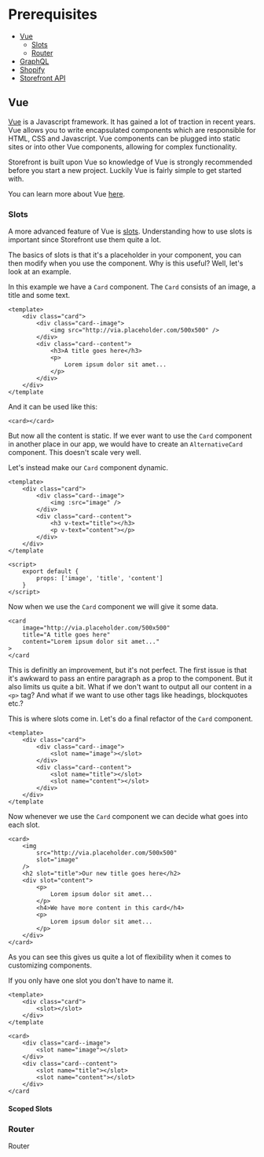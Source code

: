 # Prerequisites

- [Vue](#vue)
    - [Slots](#slots)
    - [Router](#router)
- [GraphQL](#graphql)
- [Shopify](#shopify)
- [Storefront API](#storefront)

<a name="vue"></a>
## Vue
[Vue](https://vuejs.org/) is a Javascript framework. It has gained a lot of traction in recent years. Vue allows you to write encapsulated components which are responsible for HTML, CSS and Javascript. Vue components can be plugged into static sites or into other Vue components, allowing for complex functionality. 

Storefront is built upon Vue so knowledge of Vue is strongly recommended before you start a new project. Luckily Vue is fairly simple to get started with.

You can learn more about Vue [here](https://vuejs.org/v2/guide/).

<a name="slots"></a>
### Slots
A more advanced feature of Vue is [slots](https://vuejs.org/v2/guide/components.html#Content-Distribution-with-Slots). Understanding how to use slots is important since Storefront use them quite a lot. 

The basics of slots is that it's a placeholder in your component, you can then modify when you use the component. Why is this useful? Well, let's look at an example. 

In this example we have a `Card` component. The `Card` consists of an image, a title and some text. 
```
<template>
    <div class="card">
        <div class="card--image">
            <img src="http://via.placeholder.com/500x500" />
        </div>
        <div class="card--content">
            <h3>A title goes here</h3>
            <p>
                Lorem ipsum dolor sit amet...
            </p>
        </div>
    </div>
</template
```

And it can be used like this:
```
<card></card>
```
But now all the content is static. If we ever want to use the `Card` component in another place in our app, we would have to create an `AlternativeCard` component. This doesn't scale very well.

Let's instead make our `Card` component dynamic.
```
<template>
    <div class="card">
        <div class="card--image">
            <img :src="image" />
        </div>
        <div class="card--content">
            <h3 v-text="title"></h3>
            <p v-text="content"></p>
        </div>
    </div>
</template

<script>
    export default {
        props: ['image', 'title', 'content']
    }
</script>
```

Now when we use the `Card` component we will give it some data.
```
<card
    image="http://via.placeholder.com/500x500"
    title="A title goes here"
    content="Lorem ipsum dolor sit amet..."
>
</card
```

This is definitly an improvement, but it's not perfect. The first issue is that it's awkward to pass an entire paragraph as a prop to the component. But it also limits us quite a bit. What if we don't want to output all our content in a `<p>` tag? And what if we want to use other tags like headings, blockquotes etc.?

This is where slots come in. Let's do a final refactor of the `Card` component. 
```
<template>
    <div class="card">
        <div class="card--image">
            <slot name="image"></slot>
        </div>
        <div class="card--content">
            <slot name="title"></slot>
            <slot name="content"></slot>
        </div>
    </div>
</template
```

Now whenever we use the `Card` component we can decide what goes into each slot.
```
<card>
    <img 
        src="http://via.placeholder.com/500x500" 
        slot="image" 
    />
    <h2 slot="title">Our new title goes here</h2>
    <div slot="content">
        <p>
            Lorem ipsum dolor sit amet...
        </p>
        <h4>We have more content in this card</h4>
        <p>
            Lorem ipsum dolor sit amet...
        </p>
    </div>
</card>
```

As you can see this gives us quite a lot of flexibility when it comes to customizing components. 

If you only have one slot you don't have to name it.
```
<template>
    <div class="card">
        <slot></slot>
    </div>
</template
```
```
<card>
    <div class="card--image">
        <slot name="image"></slot>
    </div>
    <div class="card--content">
        <slot name="title"></slot>
        <slot name="content"></slot>
    </div>
</card
```

#### Scoped Slots


<a name="router"></a>
### Router
Router

